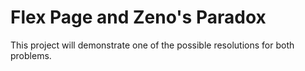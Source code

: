 # Flex Page and Zeno's Paradox

This project will demonstrate one of the possible resolutions for both problems.